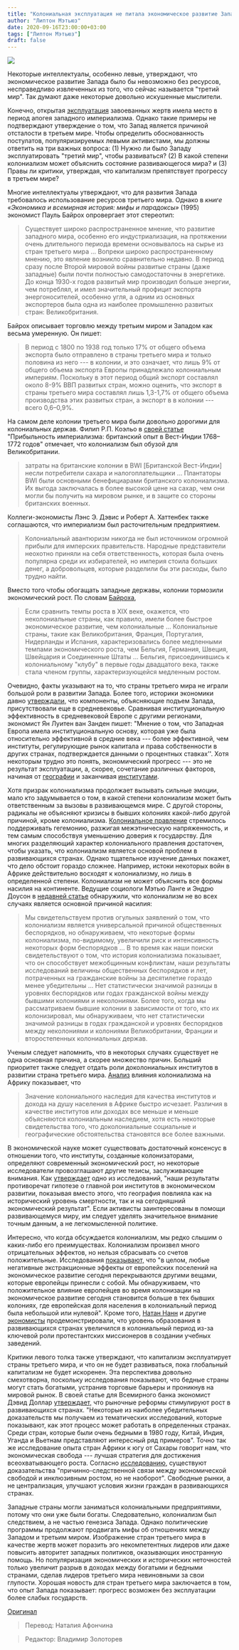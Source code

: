 ```yaml
---
title: "Колониальная эксплуатация не питала экономическое развитие Запада"
author: "Липтон Мэтьюз"
date: 2020-09-16T23:00:00+03:00
tags: ["Липтон Мэтьюз"]
draft: false
---
```


![](https://cdn.mises.org/styles/slideshow/s3/static-page/img/whiteensign.png?itok=nKV_q_YF)

Некоторые интеллектуалы, особенно левые, утверждают, что экономическое развитие Запада было бы невозможно без ресурсов, несправедливо извлеченных из того, что сейчас называется "третий мир". Так думают даже некоторые довольно искушенные мыслители.

Конечно, открытая [эксплуатация](https://theconversation.com/colonialism-in-india-was-traumatic-including-for-some-of-the-british-officials-who-ruled-the-raj-77068) завоеванных жертв имела место в период апогея западного империализма. Однако такие примеры не подтверждают утверждение о том, что Запад является причиной отсталости в третьем мире. Чтобы определить обоснованность постулатов, популяризируемых левыми активистами, мы должны ответить на три важных вопроса: (1) Нужно ли было Западу эксплуатировать "третий мир", чтобы  развиваться? (2) В какой степени колониализм может объяснить состояние развивающегося мира? и (3) Правы ли критики, утверждая, что капитализм препятствует прогрессу в третьем мире?

Многие интеллектуалы утверждают, что для развития Запада требовалось использование ресурсов третьего мира. Однако в _книге «Экономика и всемирная история: мифы и парадоксы»_ (1995) экономист Пауль Байрох опровергает этот стереотип:

> Существует широко распространенное мнение, что развитие западного мира, особенно его индустриализация, на протяжении очень длительного периода времени основывалось на сырье из стран третьего мира ...
Вопреки широко распространенному мнению, это явление возникло сравнительно недавно. В период сразу после Второй мировой войны развитые страны (даже западные) были почти полностью самодостаточны в энергетике. До конца 1930-х годов развитый мир производил больше энергии, чем потреблял, и имел значительный профицит экспорта энергоносителей, особенно угля, а одним из основных экспортеров была одна из наиболее промышленно развитых стран: Великобритания.

Байрох описывает торговлю между третьим миром и Западом как весьма умеренную. Он пишет:

> В период с 1800 по 1938 год только 17% от общего объема экспорта было отправлено в страны третьего мира и только половина из него --- в колонии, и это означает, что лишь 9% от общего объема экспорта Европы принадлежало колониальным империям. Поскольку в этот период общий экспорт составлял около 8-9% ВВП развитых стран, можно оценить, что экспорт в страны третьего мира составлял лишь 1,3-1,7% от общего объема производства этих развитых стран, а экспорт в в колонии --- всего 0,6–0,9%.

На самом деле колонии третьего мира были довольно дорогими для колониальных держав. Филип Р.П. Коэльо в [своей статье](https://www.sciencedirect.com/science/article/abs/pii/0014498373900132) "Прибыльность империализма: британский опыт в Вест-Индии 1768–1772 годов" отмечает, что колониализм был обузой для Великобритании.

> затраты на британские колонии в BWI [Британской Вест-Индии] несли потребители сахара и налогоплательщики ... Плантаторы BWI были основными бенефициарами британского колониализма. Их выгода заключалась в более высокой цене на сахар, чем они могли бы получить на мировом рынке, и в защите со стороны британских военных.

Коллеги-экономисты Лэнс Э. Дэвис и Роберт А. Хаттенбек также соглашаются, что империализм был расточительным предприятием.

> Колониальный авантюризм никогда не был источником огромной прибыли для имперских правительств. Народные представители неохотно приняли на себя ответственность, которая была очень популярна среди их избирателей, но империя стоила больших денег, а добровольцев, которые разделили бы эти расходы, было трудно найти.

Вместо того чтобы обогащать западные державы, колонии тормозили экономический рост. По словам [Байроха](https://www.google.com/books/edition/Economics_and_World_History/LaF_cCknJScC%3Fhl%3Den%26gbpv%3D1%26bsq%3Dbelgium),

> Если сравнить темпы роста в XIX веке, окажется, что неколониальные страны, как правило, имели более быстрое экономическое развитие, чем колониальные ... Колониальные страны, такие как Великобритания, Франция, Португалия, Нидерланды и Испания, характеризовались более медленными темпами экономического роста, чем Бельгия, Германия, Швеция, Швейцария и Соединенные Штаты ... Бельгия, присоединившись к колониальному "клубу" в первые годы двадцатого века, также стала членом группы, характеризующейся медленным ростом.

Очевидно, факты указывают на то, что страны третьего мира не играли большой роли в развитии Запада. Более того, историки экономики давно [утверждали,](https://www.amazon.com/Long-Road-Industrial-Revolution-perspective/dp/9004175172) что компоненты, объясняющие подъем Запада, присутствовали еще в средневековье. Сравнивая институциональную эффективность в средневековой Европе с другими регионами, экономист Ян Луитен ван Занден пишет: "Мнение о том, что Западная Европа имела институциональную основу, которая уже была относительно эффективной в средние века --- более эффективной, чем институты, регулирующие рынок капитала и права собственности в других странах, подтверждается данными о процентных ставках''. Хотя некоторым трудно это понять, экономический прогресс --- это не результат эксплуатации, а, скорее, сочетание различных факторов, начиная от [географии](http://depocenwp.org/upload/pubs/2013/17.%2520Dao-Davila-Feb2013.pdf) и заканчивая [институтами](https://www.cambridge.org/core/journals/journal-of-institutional-economics/article/institutions-and-economic-history-a-critique-of-professor-mccloskey/84B81FE15DE0BFBFD863F81059C570B6/core-reader).

Хотя призрак колониализма продолжает вызывать сильные эмоции, мало кто задумывается о том, в какой степени колониализм может быть ответственным за вызовы в развивающемся мире. С другой стороны, радикалы не объясняют кризисы в бывших колониях какой-либо другой причиной, кроме колониализма. [Колониальное правление](https://oxfordre.com/politics/politics/abstract/10.1093/acrefore/9780190228637.001.0001/acrefore-9780190228637-e-1346%3Frskey%3DObBrpU%26result%3D8) стремилось поддерживать гегемонию, разжигая межэтническую напряженность, и тем самым способствуя уменьшению доверия к государству. Для многих разделяющий характер колониального правления достаточен, чтобы указать, что колониализм является основой проблем в развивающихся странах. Однако тщательное изучение данных покажет, что дело обстоит гораздо сложнее. Например, истоки некоторых войн в Африке действительно восходят к колониализму, но лишь в определенной степени. Колониализм не может объяснить все формы насилия на континенте. Ведущие социологи Мэтью Ланге и Эндрю Доусон в [недавней статье](Matthew%20Lange%20and%20Andrew%20Dawson) обнаружили, что колониализм не во всех случаях является основной причиной насилия:

> Мы  свидетельствуем против огульных заявлений о том, что колониализм является универсальной причиной общественных беспорядков, но обнаруживаем, что некоторые формы колониализма, по-видимому, увеличили риск и интенсивность некоторых форм беспорядков ... В то время как наши поиски свидетельствуют о том, что история колониализма показывает, что он способствует межобщинным конфликтам, наши результаты исследований величины общественных беспорядков и лет, потраченных на гражданские войны за десятилетие гораздо менее убедительны ... Нет статистически значимой разницы в уровнях беспорядков или годах гражданской войны между бывшими колониями и неколониями. Более того, когда мы рассматриваем бывшие колонии в зависимости от того, кто их колонизировал, мы обнаруживаем, что нет статистически значимой разницы в годах гражданской и уровнях беспорядков между неколониями и колониями Великобритании, Франции и второстепенных колониальных держав.

Ученым следует напомнить, что в некоторых случаях существует не одна основная причина, а скорее множество причин. Больший приоритет также следует отдать роли доколониальных институтов в развитии страна третьего мира. [Анализ](https://www.cambridge.org/core/journals/journal-of-institutional-economics/article/is-colonialism-history-the-declining-impact-of-colonial-legacies-on-african-institutional-and-economic-development/706BE11F79AA06240CC5A4BED4BA6A5F/core-reader) влияния колониализма на Африку показывает, что

> Значение колониального наследия для качества институтов и дохода на душу населения в Африке быстро исчезает. Различия в качестве институтов или доходах все меньше и меньше объясняются колониальным наследием, хотя есть некоторые свидетельства того, что доколониальные социальные и географические обстоятельства становятся все более важными.

В экономической науке может существовать достаточный консенсус в отношении того, что институты, созданные колонизаторами, определяют современный экономический рост, но некоторые исследователи провозглашают другие тезисы, заслуживающие внимания. Как [утверждает](https://journals.plos.org/plosone/article%3Fid%3D10.1371/journal.pone.0177100) одно из исследований, "наши результаты противоречат гипотезе о главной рои институтов в экономическом развитии, показывая вместо этого, что география повлияла как на исторический уровень смертности, так и на сегодняшний экономический результат". Если активисты заинтересованы в помощи развивающемуся миру, им следует уделять значительное внимание точным данным, а не легкомысленной политике.

Интересно, что когда обсуждается колониализм, мы редко слышим о каких-либо его преимуществах. Колониализм произвел много отрицательных эффектов, но нельзя сбрасывать со счетов положительные. Исследования [показывают,](https://www.nber.org/papers/w18162.pdf) что "в целом, любые негативные экстракционные эффекты от европейских поселений на экономическое развитие сегодня перекрываются другими вещами, которые европейцы принесли с собой. Мы обнаруживаем, что положительное влияние европейцев во время колонизации на экономическое развитие сегодня становится больше в тех бывших колониях, где европейская доля населения в колониальный период была небольшой или нулевой". Кроме того, [Натан Нанн](http://www.econ.yale.edu/~egcenter/Nunn_Paper.pdf) и другие [экономисты](https://translate.google.com/translate?hl=ru&prev=_t&sl=en&tl=ru&u=https://onlinelibrary.wiley.com/doi/abs/10.1111/1467-6435.00003) продемонстрировали, что уровень образования в развивающихся странах увеличился в колониальный период из-за ключевой роли протестантских миссионеров в создании учебных заведений.

Критики левого толка также утверждают, что капитализм эксплуатирует страны третьего мира, и что он не будет развиваться, пока глобальный капитализм не будет искоренен. Эта перспектива довольно смехотворна, поскольку исследования показывают, что бедные страны могут стать богатыми, устранив торговые барьеры и проникнув на мировой рынок. В своей статье для Всемирного банка экономист Дэвид Доллар [утверждает,](https://openknowledge.worldbank.org/bitstream/handle/10986/16430/767520JRN0WBRO00Box374387B00PUBLIC0.pdf%3Fsequence%3D1%26isAllowed%3Dy) что рыночные реформы стимулируют рост в развивающихся странах. "Некоторые из наиболее убедительных доказательств мы получаем из тематических исследований, которые показывают, как этот процесс может работать в определенных странах. Среди стран, которые были очень бедными в 1980 году, Китай, Индия, Уганда и Вьетнам представляют интересный ряд примеров". Точно так же исследование опыта стран Африки к югу от Сахары говорит нам, что экономическая свобода --- лучшая стратегия для достижения всеохватывающего роста. Согласно [исследованию](https://link.springer.com/article/10.1007/s40847-019-00076-y), существуют доказательства "причинно-следственной связи между экономической свободой и инклюзивным ростом, но не наоборот". Свободные рынки, а не централизация, улучшают условия жизни граждан в развивающихся странах.

Западные страны могли заниматься колониальными предприятиями, потому что они уже были богаты. Следовательно, колониализм был следствием, а не частью генезиса Запада. Однако политические программы продолжают продвигать мифы об отношениях между Западом и третьим миром. Изображение стран третьего мира в качестве жертв может поразить эго некомпетентных лидеров или даже повысить авторитет западных политиков, оказывающих иностранную помощь. Но популяризация экономических и исторических неточностей только увеличит разрыв в доходах между богатыми и бедными странами, сделав лидеров третьего мира невиновными за свои глупости. Хорошая новость для стран третьего мира заключается в том, что опыт Запада показывает: прогресс возможен без эксплуатации более слабых государств.

[Оригинал](https://mises.org/wire/colonial-exploitation-did-not-fuel-wests-economic-development)

> Перевод: Наталия Афончина

> Редактор: Владимир Золоторев
